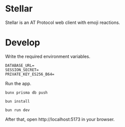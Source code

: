 # Stellar

Stellar is an AT Protocol web client with emoji reactions.

# Develop

Write the required environment variables.

```
DATABASE_URL=
SESSION_SECRET=
PRIVATE_KEY_ES256_B64=
```

Run the app.

```
bunx prisma db push

bun install

bun run dev
```

After that, open http://localhost:5173 in your browser.
